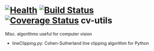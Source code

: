 [![Health](https://landscape.io/github/scienceopen/cv-utils/master/landscape.png)](https://landscape.io/github/scienceopen/cv-utils/master)
[![Build Status](https://travis-ci.org/scienceopen/cv-utils.svg)](https://travis-ci.org/scienceopen/cv-utils)
[![Coverage Status](https://coveralls.io/repos/scienceopen/cv-utils/badge.svg)](https://coveralls.io/r/scienceopen/cv-utils)
cv-utils
========

Misc. algorithms useful for computer vision

* lineClipping.py:  Cohen-Sutherland line clipping algorithm for Python

